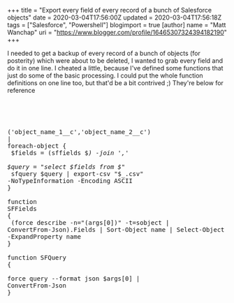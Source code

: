 +++
title = "Export every field of every record of a bunch of Salesforce objects"
date = 2020-03-04T17:56:00Z
updated = 2020-03-04T17:56:18Z
tags = ["Salesforce", "Powershell"]
blogimport = true 
[author]
	name = "Matt Wanchap"
	uri = "https://www.blogger.com/profile/16465307324394182190"
+++

I needed to get a backup of every record of a bunch of objects (for posterity) which were about to be deleted, I wanted to grab every field and do it in one line. I cheated a little, because I've defined some functions that just do some of the basic processing. I could put the whole function definitions on one line too, but that'd be a bit contrived ;) They're below for reference<br /><br /><br /><div><br /></div><pre>('object_name_1__c','object_name_2__c') |<br />foreach-object {<br />    $fields = (sffields $_) -join ','<br />    $query = "select $fields from $_"<br />    sfquery $query | export-csv "$_.csv" -NoTypeInformation -Encoding ASCII<br />}<br /><br />function SFFields<br />{<br />    (force describe -n="$($args[0])" -t=sobject | ConvertFrom-Json).Fields | Sort-Object name | Select-Object -ExpandProperty name<br />}<br /><br />function SFQuery<br />{<br />    force query --format json $args[0] | ConvertFrom-Json<br />}<br /></pre>
